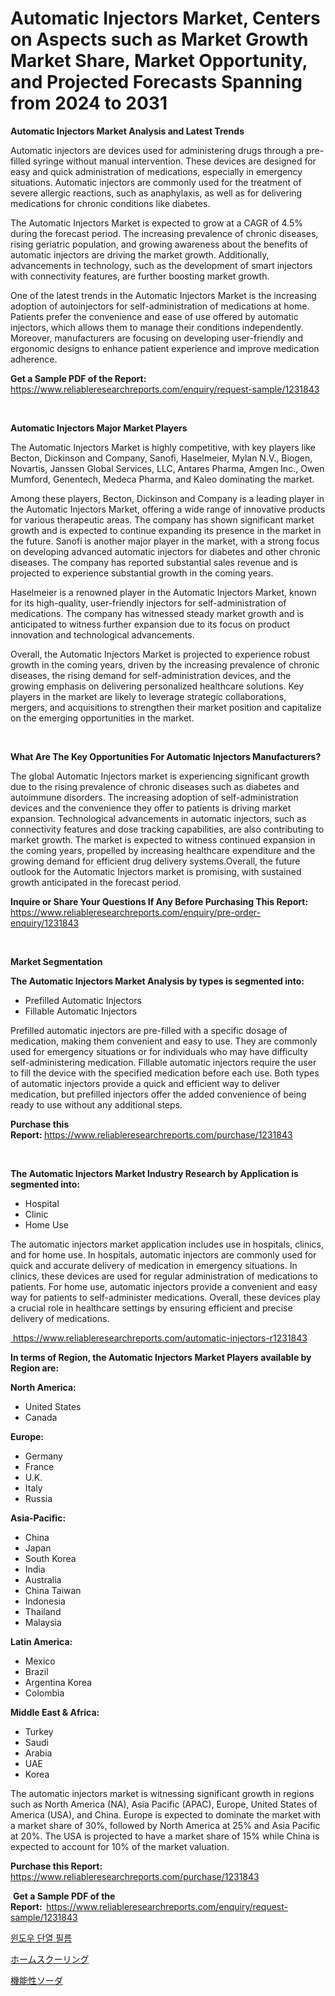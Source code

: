 <p><h1>Automatic Injectors Market, Centers on Aspects such as Market Growth Market Share, Market Opportunity, and Projected Forecasts Spanning from 2024 to 2031</h1></p><p><strong>Automatic Injectors Market Analysis and Latest Trends</strong></p>
<p><p>Automatic injectors are devices used for administering drugs through a pre-filled syringe without manual intervention. These devices are designed for easy and quick administration of medications, especially in emergency situations. Automatic injectors are commonly used for the treatment of severe allergic reactions, such as anaphylaxis, as well as for delivering medications for chronic conditions like diabetes.</p><p>The Automatic Injectors Market is expected to grow at a CAGR of 4.5% during the forecast period. The increasing prevalence of chronic diseases, rising geriatric population, and growing awareness about the benefits of automatic injectors are driving the market growth. Additionally, advancements in technology, such as the development of smart injectors with connectivity features, are further boosting market growth.</p><p>One of the latest trends in the Automatic Injectors Market is the increasing adoption of autoinjectors for self-administration of medications at home. Patients prefer the convenience and ease of use offered by automatic injectors, which allows them to manage their conditions independently. Moreover, manufacturers are focusing on developing user-friendly and ergonomic designs to enhance patient experience and improve medication adherence.</p></p>
<p><strong>Get a Sample PDF of the Report:&nbsp;</strong> <a href="https://www.reliableresearchreports.com/enquiry/request-sample/1231843">https://www.reliableresearchreports.com/enquiry/request-sample/1231843</a></p>
<p>&nbsp;</p>
<p><strong>Automatic Injectors Major Market Players</strong></p>
<p><p>The Automatic Injectors Market is highly competitive, with key players like Becton, Dickinson and Company, Sanofi, Haselmeier, Mylan N.V., Biogen, Novartis, Janssen Global Services, LLC, Antares Pharma, Amgen Inc., Owen Mumford, Genentech, Medeca Pharma, and Kaleo dominating the market.</p><p>Among these players, Becton, Dickinson and Company is a leading player in the Automatic Injectors Market, offering a wide range of innovative products for various therapeutic areas. The company has shown significant market growth and is expected to continue expanding its presence in the market in the future. Sanofi is another major player in the market, with a strong focus on developing advanced automatic injectors for diabetes and other chronic diseases. The company has reported substantial sales revenue and is projected to experience substantial growth in the coming years.</p><p>Haselmeier is a renowned player in the Automatic Injectors Market, known for its high-quality, user-friendly injectors for self-administration of medications. The company has witnessed steady market growth and is anticipated to witness further expansion due to its focus on product innovation and technological advancements.</p><p>Overall, the Automatic Injectors Market is projected to experience robust growth in the coming years, driven by the increasing prevalence of chronic diseases, the rising demand for self-administration devices, and the growing emphasis on delivering personalized healthcare solutions. Key players in the market are likely to leverage strategic collaborations, mergers, and acquisitions to strengthen their market position and capitalize on the emerging opportunities in the market.</p></p>
<p>&nbsp;</p>
<p><strong>What Are The Key Opportunities For Automatic Injectors Manufacturers?</strong></p>
<p><p>The global Automatic Injectors market is experiencing significant growth due to the rising prevalence of chronic diseases such as diabetes and autoimmune disorders. The increasing adoption of self-administration devices and the convenience they offer to patients is driving market expansion. Technological advancements in automatic injectors, such as connectivity features and dose tracking capabilities, are also contributing to market growth. The market is expected to witness continued expansion in the coming years, propelled by increasing healthcare expenditure and the growing demand for efficient drug delivery systems.Overall, the future outlook for the Automatic Injectors market is promising, with sustained growth anticipated in the forecast period.</p></p>
<p><strong>Inquire or Share Your Questions If Any Before Purchasing This Report:</strong> <a href="https://www.reliableresearchreports.com/enquiry/pre-order-enquiry/1231843">https://www.reliableresearchreports.com/enquiry/pre-order-enquiry/1231843</a></p>
<p>&nbsp;</p>
<p><strong>Market Segmentation</strong></p>
<p><strong>The Automatic Injectors Market Analysis by types is segmented into:</strong></p>
<p><ul><li>Prefilled Automatic Injectors</li><li>Fillable Automatic Injectors</li></ul></p>
<p><p>Prefilled automatic injectors are pre-filled with a specific dosage of medication, making them convenient and easy to use. They are commonly used for emergency situations or for individuals who may have difficulty self-administering medication. Fillable automatic injectors require the user to fill the device with the specified medication before each use. Both types of automatic injectors provide a quick and efficient way to deliver medication, but prefilled injectors offer the added convenience of being ready to use without any additional steps.</p></p>
<p><strong>Purchase this Report:&nbsp;</strong><a href="https://www.reliableresearchreports.com/purchase/1231843">https://www.reliableresearchreports.com/purchase/1231843</a></p>
<p>&nbsp;</p>
<p><strong>The Automatic Injectors Market Industry Research by Application is segmented into:</strong></p>
<p><ul><li>Hospital</li><li>Clinic</li><li>Home Use</li></ul></p>
<p><p>The automatic injectors market application includes use in hospitals, clinics, and for home use. In hospitals, automatic injectors are commonly used for quick and accurate delivery of medication in emergency situations. In clinics, these devices are used for regular administration of medications to patients. For home use, automatic injectors provide a convenient and easy way for patients to self-administer medications. Overall, these devices play a crucial role in healthcare settings by ensuring efficient and precise delivery of medications.</p></p>
<p><a href="https://www.reliableresearchreports.com/automatic-injectors-r1231843">&nbsp;https://www.reliableresearchreports.com/automatic-injectors-r1231843</a></p>
<p><strong>In terms of Region, the Automatic Injectors Market Players available by Region are:</strong></p>
<p>
    <p> <strong> North America: </strong>
        <ul>
            <li>United States</li>
            <li>Canada</li>
        </ul>
        </p> 
    <p> <strong> Europe: </strong>
        <ul>
            <li>Germany</li>
            <li>France</li>
            <li>U.K.</li>
            <li>Italy</li>
            <li>Russia</li>
        </ul>
        </p> 
    <p> <strong> Asia-Pacific: </strong>
        <ul>
            <li>China</li>
            <li>Japan</li>
            <li>South Korea</li>
            <li>India</li>
            <li>Australia</li>
            <li>China Taiwan</li>
            <li>Indonesia</li>
            <li>Thailand</li>
            <li>Malaysia</li>
        </ul>
        </p> 
    <p> <strong> Latin America: </strong>
        <ul>
            <li>Mexico</li>
            <li>Brazil</li>
            <li>Argentina Korea</li>
            <li>Colombia</li>
        </ul>
        </p> 
    <p> <strong> Middle East & Africa: </strong>
        <ul>
            <li>Turkey</li>
            <li>Saudi</li>
            <li>Arabia</li>
            <li>UAE</li>
            <li>Korea</li>
        </ul>
    </p>
    </p>
<p><p>The automatic injectors market is witnessing significant growth in regions such as North America (NA), Asia Pacific (APAC), Europe, United States of America (USA), and China. Europe is expected to dominate the market with a market share of 30%, followed by North America at 25% and Asia Pacific at 20%. The USA is projected to have a market share of 15% while China is expected to account for 10% of the market valuation.</p></p>
<p><strong>Purchase this Report: </strong><a href="https://www.reliableresearchreports.com/purchase/1231843">https://www.reliableresearchreports.com/purchase/1231843</a></p>
<p>&nbsp;<strong>Get a Sample PDF of the Report:&nbsp;&nbsp;</strong><a href="https://www.reliableresearchreports.com/enquiry/request-sample/1231843">https://www.reliableresearchreports.com/enquiry/request-sample/1231843</a></p>
<p><strong></strong></p>
<p><p><a href="https://github.com/anton65482023/Market-Research-Report-List-1/blob/main/297994143518.md">윈도우 단열 필름</a></p><p><a href="https://github.com/Fatimaklein1/Market-Research-Report-List-1/blob/main/996787348887.md">ホームスクーリング</a></p><p><a href="https://github.com/oqoeusbvpadwjs08/Market-Research-Report-List-2/blob/main/250860048888.md">機能性ソーダ</a></p></p>
